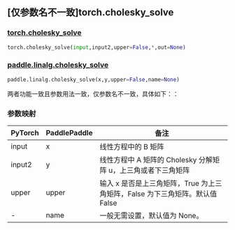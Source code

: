 ## [仅参数名不一致]torch.cholesky_solve

### [torch.cholesky_solve](https://pytorch.org/docs/2.0/generated/torch.cholesky_solve.html?highlight=cholesky#torch.cholesky_solve)

```python
torch.cholesky_solve(input,input2,upper=False,*,out=None)
```

### [paddle.linalg.cholesky_solve](https://www.paddlepaddle.org.cn/documentation/docs/zh/develop/api/paddle/linalg/cholesky_solve_cn.html#cholesky-solve)

```python
paddle.linalg.cholesky_solve(x,y,upper=False,name=None)
```

两者功能一致且参数用法一致，仅参数名不一致，具体如下：：

### 参数映射
|PyTorch|PaddlePaddle|备注|
| ------- | ------- | ------- |
|input|x|线性方程中的 B 矩阵|
|input2|y|线性方程中 A 矩阵的 Cholesky 分解矩阵 u，上三角或者下三角矩阵|
|upper|upper|输入 x 是否是上三角矩阵，True 为上三角矩阵，False 为下三角矩阵。默认值 False|
|-|name|一般无需设置，默认值为 None。|
